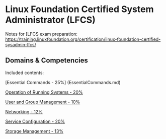 # Linux Foundation Certified System Administrator (LFCS) 

Notes for [LFCS exam preparation:
https://training.linuxfoundation.org/certification/linux-foundation-certified-sysadmin-lfcs/

## Domains & Competencies

Included contents:

[Essential Commands - 25%] (EssentialCommands.md)

[Operation of Running Systems - 20%](OperationofRunningSystems.md)

[User and Group Management - 10%](UserandGroupManagement.md)

[Networking - 12%](Networking.md)

[Service Configuration - 20%](ServiceConfiguration.md)

[Storage Management - 13%](StorageManagement.md)
